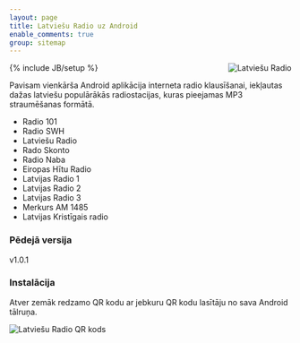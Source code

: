 ```yaml
---
layout: page
title: Latviešu Radio uz Android
enable_comments: true
group: sitemap
---
```

{% include JB/setup %}
<img src="https://lh5.googleusercontent.com/_lFmoyl-7G3Q/TZjunSRn52I/AAAAAAAADCI/EUKdEaDlXQs/s512/snap20110404_010009.png" alt="Latviešu Radio" align="right" />

Pavisam vienkārša Android aplikācija interneta radio klausīšanai, iekļautas dažas latviešu populārākās radiostacijas, kuras pieejamas MP3 straumēšanas formātā.

- Radio 101
- Radio SWH
- Latviešu Radio
- Rado Skonto
- Radio Naba
- Eiropas Hītu Radio
- Latvijas Radio 1
- Latvijas Radio 2
- Latvijas Radio 3
- Merkurs AM 1485
- Latvijas Kristīgais radio

### Pēdejā versija
v1.0.1

### Instalācija
Atver zemāk redzamo QR kodu ar jebkuru QR kodu lasītāju no sava Android tālruņa.

<img src="https://chart.googleapis.com/chart?chs=200x200&amp;cht=qr&amp;chl=https://s3-eu-west-1.amazonaws.com/gachaidlv/android/LatvianRadio.apk&amp;choe=UTF-8" alt="Latviešu Radio QR kods" align="left" />
